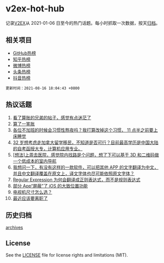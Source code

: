 # v2ex-hot-hub

 记录[V2EX](https://www.v2ex.com/)从 2021-01-06 日至今的热门话题。每小时抓取一次数据，按天[归档](archives)。
 
 ## 相关项目

- [GitHub热榜](https://github.com/snaildev/github-hot-hub)
- [知乎热榜](https://github.com/snaildev/zhihu-hot-hub)
- [微博热榜](https://github.com/snaildev/weibo-hot-hub)
- [头条热榜](https://github.com/snaildev/toutiao-hot-hub)
- [抖音热榜](https://github.com/snaildev/douyin-hot-hub)


 `更新时间：2021-08-16 18:04:43 +0800`

## 热议话题

1. [看了算账的兄弟的帖子，感觉有点迷茫了](https://www.v2ex.com/t/796031)
1. [算了一笔账](https://www.v2ex.com/t/795924)
1. [各位不加班的时候会习惯性熬夜吗？我打算改掉这个习惯， 11 点半之前要上床睡觉](https://www.v2ex.com/t/796011)
1. [32 岁想考虑走加拿大留学移民，不知道是否可行？目前最高学历是中国大陆的自考函授大专，计算机应用专业。](https://www.v2ex.com/t/795956)
1. [[想法]上周去医院，感觉院内找路是个问题，想了下可以基于 3D 和二维码做一个低成本的室内导航](https://www.v2ex.com/t/795987)
1. [我想问一下，有没有这样的一款软件，可以把其他 APP 的文字翻译为中文，并且中文翻译覆盖在原文上，译文字体也尽可能依照原文字体？](https://www.v2ex.com/t/795932)
1. [Regular Expression 为何会翻译成正则表达式，而不是规则表达式](https://www.v2ex.com/t/795966)
1. [部分 App“屏蔽”了 iOS 的大致位置功能](https://www.v2ex.com/t/795970)
1. [电视机尺寸怎么选？](https://www.v2ex.com/t/795961)
1. [最近应该要离职了](https://www.v2ex.com/t/795940)

## 历史归档

[archives](archives)

## License

See the [LICENSE](LICENSE) file for license rights and limitations (MIT).
